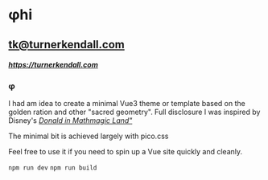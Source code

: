 # φhi
## tk@turnerkendall.com
##### https://turnerkendall.com

### φ
I had am idea to create a minimal Vue3 theme or template based on the golden ration and other "sacred geometry".  Full disclosure I was inspired by Disney's [*Donald in Mathmagic Land"*](https://www.youtube.com/watch?v=hl6JDv4ZG7U)

The minimal bit is achieved largely with pico.css 

Feel free to use it if you need to spin up a Vue site quickly and cleanly.

`npm run dev`
`npm run build`
